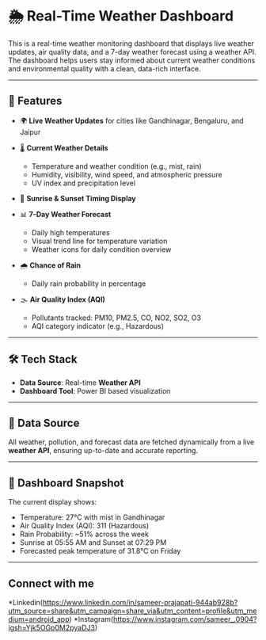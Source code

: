 # 🌦 Real-Time Weather Dashboard

This is a real-time weather monitoring dashboard that displays live weather updates, air quality data, and a 7-day weather forecast using a weather API. The dashboard helps users stay informed about current weather conditions and environmental quality with a clean, data-rich interface.

---

## 📌 Features

* 🌍 **Live Weather Updates** for cities like Gandhinagar, Bengaluru, and Jaipur
* 🌡️ **Current Weather Details**

  * Temperature and weather condition (e.g., mist, rain)
  * Humidity, visibility, wind speed, and atmospheric pressure
  * UV index and precipitation level
* 🌅 **Sunrise & Sunset Timing Display**
* 📊 **7-Day Weather Forecast**

  * Daily high temperatures
  * Visual trend line for temperature variation
  * Weather icons for daily condition overview
* 🌧️ **Chance of Rain**

  * Daily rain probability in percentage
* 🌫️ **Air Quality Index (AQI)**

  * Pollutants tracked: PM10, PM2.5, CO, NO2, SO2, O3
  * AQI category indicator (e.g., Hazardous)

---

## 🛠️ Tech Stack

* **Data Source**: Real-time **Weather API** 
* **Dashboard Tool**: Power BI based visualization

---

## 📡 Data Source

All weather, pollution, and forecast data are fetched dynamically from a live **weather API**, ensuring up-to-date and accurate reporting.

---

## 📸 Dashboard Snapshot

The current display shows:

* Temperature: 27°C with mist in Gandhinagar
* Air Quality Index (AQI): 311 (Hazardous)
* Rain Probability: \~51% across the week
* Sunrise at 05:55 AM and Sunset at 07:29 PM
* Forecasted peak temperature of 31.8°C on Friday

---
## Connect with me
*Linkedin(https://www.linkedin.com/in/sameer-prajapati-944ab928b?utm_source=share&utm_campaign=share_via&utm_content=profile&utm_medium=android_app)
*Instagram(https://www.instagram.com/sameer_.0904?igsh=Yjk5OGp0M2pyaDJ3)
